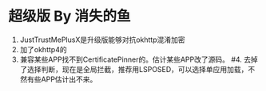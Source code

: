 # 超级版 By 消失的鱼

1. JustTrustMePlusX是升级版能够对抗okhttp混淆加密
2. 加了okhttp4的
3. 兼容某些APP找不到CertificatePinner的。估计某些APP改了源码。
#4. 去掉了选择判断，现在是全局拦截，推荐用LSPOSED，可以选择单应用加载，不然有些APP估计出不来。